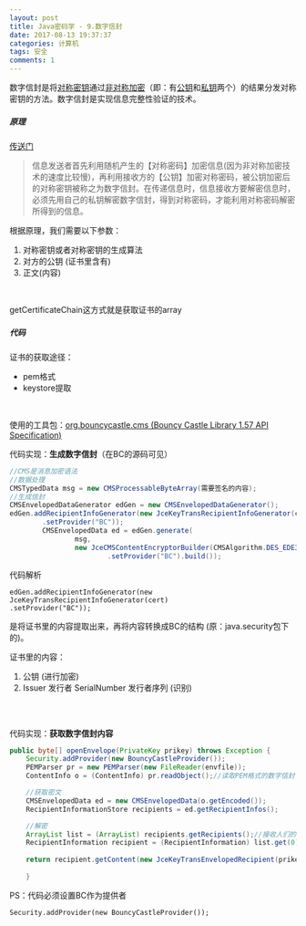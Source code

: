 ```yaml
---
layout: post
title: Java密码学 - 9.数字信封
date: 2017-08-13 19:37:37
categories: 计算机
tags: 安全 
comments: 1
---
```


数字信封是将[对称密钥](https://baike.baidu.com/item/%E5%AF%B9%E7%A7%B0%E5%AF%86%E9%92%A5/7453635)通过[非对称加密](https://baike.baidu.com/item/%E9%9D%9E%E5%AF%B9%E7%A7%B0%E5%8A%A0%E5%AF%86/9874417)（即：有[公钥](https://baike.baidu.com/item/%E5%85%AC%E9%92%A5/6447788)和[私钥](https://baike.baidu.com/item/%E7%A7%81%E9%92%A5/8973452)两个）的结果分发对称密钥的方法。数字信封是实现信息完整性验证的技术。

##### 原理

[传送门](http://www.cnblogs.com/franson-2016/p/5520675.html)

> 信息发送者首先利用随机产生的【对称密码】加密信息(因为非对称加密技术的速度比较慢)，再利用接收方的【公钥】加密对称密码，被公钥加密后的对称密钥被称之为数字信封。在传递信息时，信息接收方要解密信息时，必须先用自己的私钥解密数字信封，得到对称密码，才能利用对称密码解密所得到的信息。


根据原理，我们需要以下参数：

1. 对称密钥或者对称密钥的生成算法
2. 对方的公钥  (证书里含有)
3. 正文(内容)

<br>


getCertificateChain这方式就是获取证书的array

##### 代码

证书的获取途径：

- pem格式
- keystore提取

<br>

使用的工具包：[org.bouncycastle.cms (Bouncy Castle Library 1.57 API Specification)](https://www.google.com/url?sa=t&rct=j&q=&esrc=s&source=web&cd=1&ved=0ahUKEwiMs73m-qXVAhXEGpQKHSf3BW0QFggnMAA&url=https%3A%2F%2Fwww.bouncycastle.org%2Fdocs%2Fpkixdocs1.4%2Forg%2Fbouncycastle%2Fcms%2Fpackage-summary.html&usg=AFQjCNGCxt5MIpwC5mPhgLsiqKHcccONZw)

代码实现：**生成数字信封**（在BC的源码可见）


```java
//CMS是消息加密语法
//数据处理
CMSTypedData msg = new CMSProcessableByteArray(需要签名的内容);
//生成信封
CMSEnvelopedDataGenerator edGen = new CMSEnvelopedDataGenerator();
edGen.addRecipientInfoGenerator(new JceKeyTransRecipientInfoGenerator(cert)//证书(含公钥)
		.setProvider("BC"));
		CMSEnvelopedData ed = edGen.generate(
				msg,
				new JceCMSContentEncryptorBuilder(CMSAlgorithm.DES_EDE3_CBC) //对称加密的算法
						.setProvider("BC").build());
```

代码解析

```
edGen.addRecipientInfoGenerator(new JceKeyTransRecipientInfoGenerator(cert)
.setProvider("BC"));
```

是将证书里的内容提取出来，再将内容转换成BC的结构 (原：java.security包下的)。

证书里的内容：

1. 公钥 (进行加密)
2. Issuer 发行者 SerialNumber 发行者序列 (识别)

##### <br>

代码实现：**获取数字信封内容**

```java
public byte[] openEnvelope(PrivateKey prikey) throws Exception {
	Security.addProvider(new BouncyCastleProvider());
	PEMParser pr = new PEMParser(new FileReader(envfile));
	ContentInfo o = (ContentInfo) pr.readObject();//读取PEM格式的数字信封

	//获取密文
	CMSEnvelopedData ed = new CMSEnvelopedData(o.getEncoded());
	RecipientInformationStore recipients = ed.getRecipientInfos();

	//解密
	ArrayList list = (ArrayList) recipients.getRecipients();//接收人们的信息
	RecipientInformation recipient = (RecipientInformation) list.get(0);//获得第一个接收人
	
	return recipient.getContent(new JceKeyTransEnvelopedRecipient(prikey).setProvider("BC"));
	
	}
```

PS：代码必须设置BC作为提供者

```
Security.addProvider(new BouncyCastleProvider());
```
